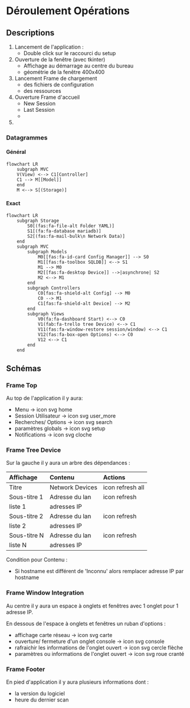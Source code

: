 <link
  href="https://cdnjs.cloudflare.com/ajax/libs/font-awesome/6.5.1/css/all.min.css"
  rel="stylesheet"
/>

# Déroulement Opérations
## Descriptions
1. Lancement de l'application :
   - Double click sur le raccourci du setup
2. Ouverture de la fenêtre (avec tkinter)
    - Affichage au démarrage au centre du bureau
    - géométrie de la fenêtre 400x400
3. Lancement Frame de chargement
   - des fichiers de configuration
   - des ressources
4. Ouverture Frame d'accueil
   - New Session
   - Last Session
   - 
5. 
### Datagrammes
#### Général
```mermaid
flowchart LR
    subgraph MVC
    V(View) <--> C1[Controller]
    C1 --> M[[Model]]
    end
    M <--> S[(Storage)]
```
#### Exact
```mermaid
flowchart LR
    subgraph Storage 
        S0[(fas:fa-file-alt Folder YAML)]
        S1[(fa:fa-database mariadb)]
        S2[(fas:fa-mail-bulk\n Network Data)]
    end
    subgraph MVC 
        subgraph Models 
            M0[[fas:fa-id-card Config Manager]] --> S0
            M1[[fas:fa-toolbox SQLDB]] <--> S1
            M1 --> M0
            M2[[fas:fa-desktop Device]] -->|asynchrone| S2
            M2 <--> M1
        end
        subgraph Controllers 
            C0[fas:fa-shield-alt Config] --> M0
            C0 --> M1
            C1[fas:fa-shield-alt Device] --> M2
        end
        subgraph Views 
            V0(fa:fa-dashboard Start) <--> C0
            V1(fab:fa-trello tree Device) <--> C1
            V11(fas:fa-window-restore session/window) <--> C1
            V12(fas:fa-box-open Options) <--> C0
            V12 <--> C1
        end
    end
```
## Schémas
### Frame Top
Au top de l'application il y aura:
- Menu → icon svg home
- Session Utilisateur → icon svg user_more
- Recherches/ Options → icon svg search
- paramètres globals → icon svg setup
- Notifications → icon svg cloche
### Frame Tree Device
Sur la gauche il y aura un arbre des dépendances :  

| Affichage    | Contenu         | Actions          |
|:-------------|:----------------|:-----------------|
| Titre        | Network Devices | icon refresh all |
| Sous-titre 1 | Adresse du lan  | icon refresh     |
| liste 1      | adresses IP     |                  |
| Sous-titre 2 | Adresse du lan  | icon refresh     |
| liste 2      | adresses IP     |                  |
| Sous-titre N | Adresse du lan  | icon refresh     |
| liste N      | adresses IP     |                  |

Condition pour Contenu :
- Si hostname est différent de 'Inconnu' alors remplacer adresse IP par hostname
### Frame Window Integration
Au centre il y aura un espace à onglets et fenêtres avec 1 onglet pour 1 adresse IP.

En dessous de l'espace à onglets et fenêtres un ruban d'options :
- affichage carte réseau → icon svg carte
- ouverture/ fermeture d'un onglet console → icon svg console
- rafraichir les informations de l'onglet ouvert → icon svg cercle flèche
- paramètres ou informations de l'onglet ouvert → icon svg roue cranté

### Frame Footer
En pied d'application il y aura plusieurs informations dont :
- la version du logiciel
- heure du dernier scan